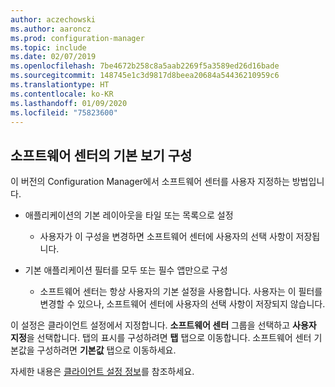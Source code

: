 ```yaml
---
author: aczechowski
ms.author: aaroncz
ms.prod: configuration-manager
ms.topic: include
ms.date: 02/07/2019
ms.openlocfilehash: 7be4672b258c8a5aab2269f5a3589ed26d16bade
ms.sourcegitcommit: 148745e1c3d9817d8beea20684a54436210959c6
ms.translationtype: HT
ms.contentlocale: ko-KR
ms.lasthandoff: 01/09/2020
ms.locfileid: "75823600"
---
```

## <a name="bkmk_swctr"></a> 소프트웨어 센터의 기본 보기 구성
<!--3612112-->

이 버전의 Configuration Manager에서 소프트웨어 센터를 사용자 지정하는 방법입니다.
 
- 애플리케이션의 기본 레이아웃을 타일 또는 목록으로 설정  

    - 사용자가 이 구성을 변경하면 소프트웨어 센터에 사용자의 선택 사항이 저장됩니다.  

- 기본 애플리케이션 필터를 모두 또는 필수 앱만으로 구성  

    - 소프트웨어 센터는 항상 사용자의 기본 설정을 사용합니다. 사용자는 이 필터를 변경할 수 있으나, 소프트웨어 센터에 사용자의 선택 사항이 저장되지 않습니다.    

이 설정은 클라이언트 설정에서 지정합니다. **소프트웨어 센터** 그룹을 선택하고 **사용자 지정**을 선택합니다. 탭의 표시를 구성하려면 **탭** 탭으로 이동합니다. 소프트웨어 센터 기본값을 구성하려면 **기본값** 탭으로 이동하세요. 

자세한 내용은 [클라이언트 설정 정보](/sccm/core/clients/deploy/about-client-settings#software-center)를 참조하세요.

